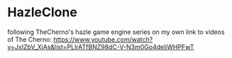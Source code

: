 # HazleClone
following TheCherno's hazle game engine series on my own
link to videos of The Cherno: <link>https://www.youtube.com/watch?v=JxIZbV_XjAs&list=PLlrATfBNZ98dC-V-N3m0Go4deliWHPFwT</link>
